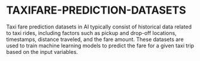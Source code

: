 # TAXIFARE-PREDICTION-DATASETS
Taxi fare prediction datasets in AI typically consist of historical data related to taxi rides, including factors such as pickup and drop-off locations, timestamps, distance traveled, and the fare amount. These datasets are used to train machine learning models to predict the fare for a given taxi trip based on the input variables. 
